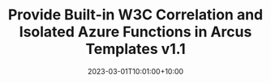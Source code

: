 ---
title: "Provide Built-in W3C Correlation and Isolated Azure Functions in Arcus Templates v1.1"
date: 2023-03-01T10:01:00+10:00
description: While the last release was a major one, this v1.1 update brings whole new features that take the Arcus project templates to a production-ready and future-proof level.
articleUrl: https://www.codit.eu/blog/provide-built-in-w3c-correlation-and-isolated-azure-functions-in-arcus-templates-v1-1/
---